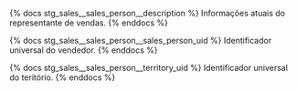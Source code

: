 {% docs stg_sales__sales_person__description %}
Informações atuais do representante de vendas.
{% enddocs %}

{% docs stg_sales__sales_person__sales_person_uid %}
Identificador universal do vendedor.
{% enddocs %}

{% docs stg_sales__sales_person__territory_uid %}
Identificador universal do teritório.
{% enddocs %}
